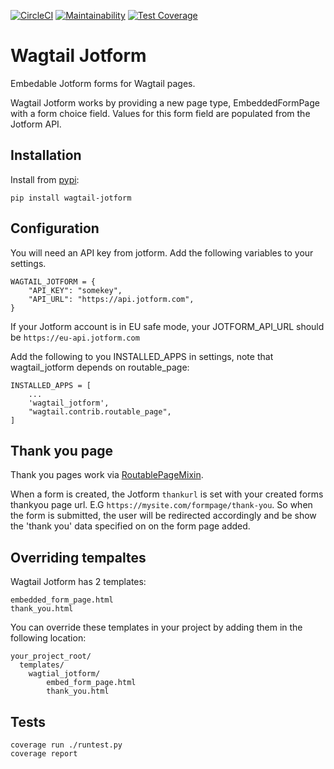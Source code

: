 [![CircleCI](https://circleci.com/gh/kevinhowbrook/wagtail-jotform.svg?style=shield&circle)](https://circleci.com/gh/kevinhowbrook/wagtail-jotform)
[![Maintainability](https://api.codeclimate.com/v1/badges/726c28a95738c509885c/maintainability)](https://codeclimate.com/github/kevinhowbrook/wagtail-jotform/maintainability)
[![Test Coverage](https://api.codeclimate.com/v1/badges/726c28a95738c509885c/test_coverage)](https://codeclimate.com/github/kevinhowbrook/wagtail-jotform/test_coverage)

# Wagtail Jotform

Embedable Jotform forms for Wagtail pages.

Wagtail Jotform works by providing a new page type, EmbeddedFormPage with a form choice field. Values for this form field are populated from the Jotform API.

## Installation

Install from [pypi](https://pypi.org/project/wagtail-jotform/):

```
pip install wagtail-jotform
```

## Configuration

You will need an API key from jotform.
Add the following variables to your settings.

```
WAGTAIL_JOTFORM = {
    "API_KEY": "somekey",
    "API_URL": "https://api.jotform.com",
}
```

If your Jotform account is in EU safe mode, your JOTFORM_API_URL should be `https://eu-api.jotform.com`

Add the following to you INSTALLED_APPS in settings, note that wagtail_jotform depends on routable_page:

```
INSTALLED_APPS = [
    ...
    'wagtail_jotform',
    "wagtail.contrib.routable_page",
]
```

## Thank you page

Thank you pages work via [RoutablePageMixin](https://docs.wagtail.io/en/latest/reference/contrib/routablepage.html).

When a form is created, the Jotform `thankurl` is set with your created forms thankyou page url. E.G `https://mysite.com/formpage/thank-you`. So when the form is submitted, the user will be redirected accordingly and be show the 'thank you' data specified on on the form page added.

## Overriding tempaltes

Wagtail Jotform has 2 templates:

```
embedded_form_page.html
thank_you.html
```

You can override these templates in your project by adding them in the following location:

```
your_project_root/
  templates/
    wagtial_jotform/
        embed_form_page.html
        thank_you.html
```

## Tests

```
coverage run ./runtest.py
coverage report
```
